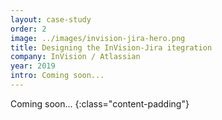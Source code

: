 ```yaml
---
layout: case-study
order: 2
image: ../images/invision-jira-hero.png
title: Designing the InVision-Jira itegration
company: InVision / Atlassian
year: 2019
intro: Coming soon...
---
```


Coming soon...
{:class="content-padding"}